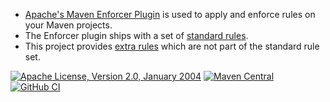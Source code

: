 * [Apache's Maven Enforcer Plugin](http://maven.apache.org/plugins/maven-enforcer-plugin/) is used to apply and enforce rules on your Maven projects.
* The Enforcer plugin ships with a set of [standard rules](http://maven.apache.org/enforcer/enforcer-rules/index.html).
* This project provides [extra rules](http://www.mojohaus.org/extra-enforcer-rules/index.html) which are not part of the standard rule set.

[![Apache License, Version 2.0, January 2004](https://img.shields.io/github/license/mojohaus/extra-enforcer-rules.svg?label=License)](http://www.apache.org/licenses/)
[![Maven Central](https://img.shields.io/maven-central/v/org.codehaus.mojo/extra-enforcer-rules.svg?label=Maven%20Central)](https://search.maven.org/artifact/org.codehaus.mojo/extra-enforcer-rules)
[![GitHub CI](https://github.com/mojohaus/extra-enforcer-rules/actions/workflows/maven.yml/badge.svg)](https://github.com/mojohaus/extra-enforcer-rules/actions/workflows/maven.yml)
